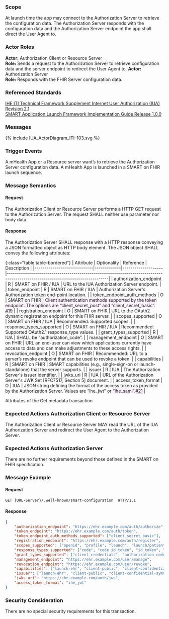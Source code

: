 ### Scope

At launch time the app may connect to the Authorization Server to retrieve the configuration data. The Authorization Server responds with the configuration data and the Authorization Server endpoint the app shall  direct the User Agent to.

### Actor Roles

**Actor:** Authorization Client or Resource Server  
**Role:** Sends a request to the Authorization Server to retrieve configuration data and the server endpoint to redirect the User Agent to.
**Actor:** Authorization Server  
**Role:** Responds with the FHIR Server configuration data.  

### Referenced Standards

[IHE ITI Technical Framework Supplement Internet User Authorization (IUA) Revision 2.1](https://profiles.ihe.net/ITI/IUA/index.html)  
[SMART Application Launch Framework Implementation Guide Release 1.0.0](http://www.hl7.org/fhir/smart-app-launch/)

### Messages

<div>{% include IUA_ActorDiagram_ITI-103.svg %}</div>

### Trigger Events

A mHealth App or a Resource server want’s to retrieve the Authorization Server configuration data. A mHealth App is launched in a SMART on FHIR launch sequence.

### Message Semantics

#### Request

The Authorization Client or Resource Server performs a HTTP GET request to the Authorization Server. The request SHALL neither use parameter nor body data. 

#### Response

The Authorization Server SHALL response with a HTTP response conveying a JSON formatted object as HTTP body element. The JSON object SHALL convey the following attributes: 

{:class="table table-bordered"}
| Attribute                   | Optionality | Reference          | Description                                                                                                                    |
|-----------------------------|-------------|--------------------|--------------------------------------------------------------------------------------------------------------------------------|
| authorization_endpoint      | R           | SMART on FHIR / IUA  | URL to the IUA Authorization Server endpoint.                                                                                  |
| token_endpoint              | R           | SMART on FHIR / IUA  | Authorization Server's Authorization token end-point location.                                                                                              |
| token_endpoint_auth_methods | O           | SMART on FHIR      | <span style="background-color: #fff2ff;">Client authentication methods supported by the token endpoint. The options are “client_secret_post” and “client_secret_basic”. [#19](https://github.com/ehealthsuisse/ch-epr-mhealth/issues/19)</span> |
| registration_endpoint       | O           | SMART on FHIR      | URL to the OAuth2 dynamic registration endpoint for this FHIR server.                                                          |
| scopes_supported            | O           | SMART on FHIR / IUA  | Recommended: Supported scopes.                                                                                                 |
| response_types_supported    | O           | SMART on FHIR / IUA  | Recommended: Supported OAuth2.1 response_type values.                                                                          |
| grant_types_supported       | R           | IUA                | SHALL be “authorization_code”.                                  |
| management_endpoint         | O           | SMART on FHIR      | URL an end-user can view which applications currently have access to data and can make adjustments to these access rights.     |
| revocation_endpoint         | O           | SMART on FHIR      | Recommended: URL to a server’s revoke endpoint that can be used to revoke a token.                                             |
| capabilities                | R           | SMART on FHIR      | SMART capabilities (e.g., single-sign-on or launch-standalone) that the server supports.                                       |
| issuer                      | R           | IUA                | The Authorization Server's issuer identifier.                                                                                   |
| jwks_uri                    | R           | IUA                | URL of the Authorization Server's JWK Set [RFC7517, Section 5] document.                                                        |
| access_token_format         | O           | IUA                | JSON string defining the format of the access token as provided by the Authorization Server. Values are “ihe_jwt” or <span style="background-color: #fff2ff;">“ihe_saml”.[#21](https://github.com/ehealthsuisse/ch-epr-mhealth/issues/21)</span>    |

<div><figcaption>Attributes of the Get metadata transaction</figcaption></div>  


### Expected Actions Authorization Client or Resource Server

The Authorization Client or Resource Server MAY read the URL of the IUA Authorization Server and redirect the User Agent to the Authorization Server.  

###	Expected Actions Authorization Server

There are no further requirements beyond those defined in the SMART on FHIR specification.

###	Message Example

#### Request

```
GET {URL-Server}/.well-known/smart-configuration  HTTP/1.1
```

#### Response

```json
{
    "authorization_endpoint": "https://ehr.example.com/auth/authorize",
    "token_endpoint": "https://ehr.example.com/auth/token",
    "token_endpoint_auth_methods_supported": ["client_secret_basic"],
    "registration_endpoint": "https://ehr.example.com/auth/register",
    "scopes_supported": ["openid", "profile", "launch", "launch/patient", "patient/*.*", "purpose_of_use=*", "subject_role=*", "person_id=*", "principal=*", "principal_id=*", "organization=*",  "organization=_id*", "access_token_format=*"],
    "response_types_supported": ["code", "code id_token", "id_token", "refresh_token"],
    "grant_types_supported": ["client_credentials", "authorization_code", "id_token", "refresh_token", "urn:ietf:params:oauth:grant-type:jwt-bearer"],
    "management_endpoint": "https://ehr.example.com/user/manage",
    "revocation_endpoint": "https://ehr.example.com/user/revoke",
    "capabilities": ["launch-ehr", "client-public", "client-confidential-symmetric", "context-ehr-patient", "sso-openid-connect"],
    "issuer": ["launch-ehr", "client-public", "client-confidential-symmetric", "context-ehr-patient", "sso-openid-connect"],
    "jwks_uri": "https://ehr.example.com/auth/jws",
    "access_token_format": "ihe_jwt"
}
```

### Security Consideration

There are no special security requirements for this transaction. 
